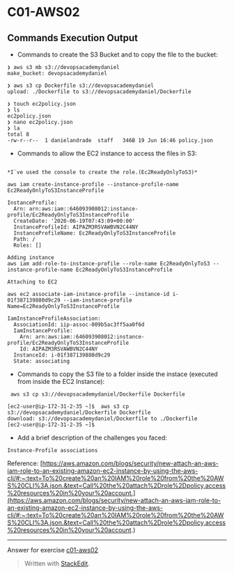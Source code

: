 ﻿
# C01-AWS02

## Commands Execution Output

- Commands to create the S3 Bucket and to copy the file to the bucket:
```
❯ aws s3 mb s3://devopsacademydaniel
make_bucket: devopsacademydaniel

❯ aws s3 cp Dockerfile s3://devopsacademydaniel
upload: ./Dockerfile to s3://devopsacademydaniel/Dockerfile

❯ touch ec2policy.json
❯ ls
ec2policy.json
❯ nano ec2policy.json
❯ la
total 8
-rw-r--r--  1 danielandrade  staff   346B 19 Jun 16:46 policy.json
```

- Commands to allow the EC2 instance to access the files in S3:
```

*I`ve used the console to create the role.(Ec2ReadyOnlyToS3)*

aws iam create-instance-profile --instance-profile-name Ec2ReadyOnlyToS3InstanceProfile

InstanceProfile:
  Arn: arn:aws:iam::646093908012:instance-profile/Ec2ReadyOnlyToS3InstanceProfile
  CreateDate: '2020-06-19T07:43:09+00:00'
  InstanceProfileId: AIPAZM3RSVAWBVN2C44NY
  InstanceProfileName: Ec2ReadyOnlyToS3InstanceProfile
  Path: /
  Roles: []

Adding instance 
aws iam add-role-to-instance-profile --role-name Ec2ReadyOnlyToS3 --instance-profile-name Ec2ReadyOnlyToS3InstanceProfile

Attaching to EC2

aws ec2 associate-iam-instance-profile --instance-id i-01f387139880d9c29 --iam-instance-profile Name=Ec2ReadyOnlyToS3InstanceProfile

IamInstanceProfileAssociation:
  AssociationId: iip-assoc-009b5ac3ff5aa0f6d
  IamInstanceProfile:
    Arn: arn:aws:iam::646093908012:instance-profile/Ec2ReadyOnlyToS3InstanceProfile
    Id: AIPAZM3RSVAWBVN2C44NY
  InstanceId: i-01f387139880d9c29
  State: associating
```

- Commands to copy the S3 file to a folder inside the instace (executed from inside the EC2 Instance):
```
 aws s3 cp s3://devopsacademydaniel/Dockerfile Dockerfile

[ec2-user@ip-172-31-2-35 ~]$  aws s3 cp s3://devopsacademydaniel/Dockerfile Dockerfile
download: s3://devopsacademydaniel/Dockerfile to ./Dockerfile
[ec2-user@ip-172-31-2-35 ~]$

```

- Add a brief description of the challenges you faced:
```
Instance-Profile associations
```
Reference: [https://aws.amazon.com/blogs/security/new-attach-an-aws-iam-role-to-an-existing-amazon-ec2-instance-by-using-the-aws-cli/#:~:text=To%20create%20an%20IAM%20role%20from%20the%20AWS%20CLI%3A,json.&text=Call%20the%20attach%2Drole%2Dpolicy,access%20resources%20in%20your%20account.](https://aws.amazon.com/blogs/security/new-attach-an-aws-iam-role-to-an-existing-amazon-ec2-instance-by-using-the-aws-cli/#:~:text=To%20create%20an%20IAM%20role%20from%20the%20AWS%20CLI%3A,json.&text=Call%20the%20attach%2Drole%2Dpolicy,access%20resources%20in%20your%20account.)

<!-- Don't change anything below this point-->
<!-- Before commiting, remove both commented lines--> 
***
Answer for exercise [c01-aws02](https://github.com/devopsacademyau/academy/blob/635775538e8ad7793b305f48064b09e23c626fb7/classes/01class/exercises/c01-aws02/README.md)

> Written with [StackEdit](https://stackedit.io/).
